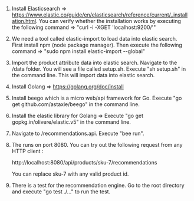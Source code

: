 1. Install Elasticsearch => https://www.elastic.co/guide/en/elasticsearch/reference/current/_installation.html. You can verify whether the installation works by executing the following command => "curl -i -XGET 'localhost:9200/'"

2. We need a tool called elastic-import to load data into elastic search. First install npm (node package manager). Then execute the following command => "sudo npm install elastic-import --global"

3. Import the product attribute data into elastic search. Navigate to the /data folder. You will see a file called setup.sh. Execute "sh setup.sh" in the command line. This will import data into elastic search.

4. Install Golang => https://golang.org/doc/install

5. Install beego which is a micro web/api framework for Go. Execute "go get github.com/astaxie/beego" in the command line.

6. Install the elastic library for Golang => Execute "go get gopkg.in/olivere/elastic.v5" in the command line.

7. Navigate to /recommendations.api. Execute "bee run".

8. The runs on port 8080. You can try out the following request from any HTTP client :

	http://localhost:8080/api/products/sku-7/recommendations

	You can replace sku-7 with any valid product id.
9. There is a test for the recommendation engine. Go to the root directory and execute "go test ./..." to run the test.